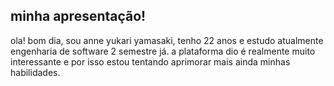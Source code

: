 ## minha apresentação!
ola! bom dia, sou anne yukari yamasaki, tenho 22 anos e estudo atualmente engenharia de software 2 semestre já. 
a plataforma dio é realmente muito interessante e por isso estou tentando aprimorar mais ainda minhas habilidades. 